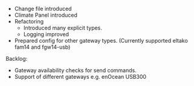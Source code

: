 
* Change file introduced
* Climate Panel introduced
* Refactoring
  * Introduced many explicit types.
  * Logging improved
* Prepared config for other gateway types. (Currently supported eltako fam14 and fgw14-usb)



Backlog:
* Gateway availability checks for send commands.
* Support of different gateways e.g. enOcean USB300